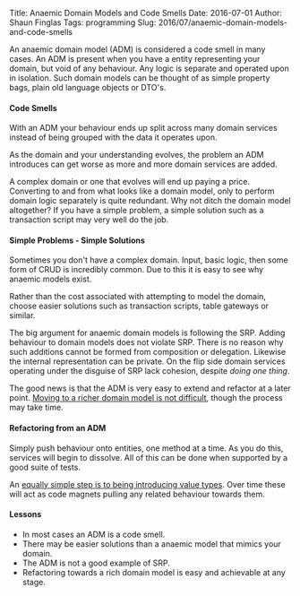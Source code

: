 Title: Anaemic Domain Models and Code Smells
Date: 2016-07-01
Author: Shaun Finglas
Tags: programming
Slug: 2016/07/anaemic-domain-models-and-code-smells

An anaemic domain model (ADM) is considered a code smell in many cases.
An ADM is present when you have a entity representing your domain, but
void of any behaviour. Any logic is separate and operated upon in
isolation. Such domain models can be thought of as simple property bags,
plain old language objects or DTO's.

#### Code Smells

With an ADM your behaviour ends up split across many domain services
instead of being grouped with the data it operates upon.

As the domain and your understanding evolves, the problem an ADM
introduces can get worse as more and more domain services are added.

A complex domain or one that evolves will end up paying a price.
Converting to and from what looks like a domain model, only to perform
domain logic separately is quite redundant. Why not ditch the domain
model altogether? If you have a simple problem, a simple solution such
as a transaction script may very well do the job.

#### Simple Problems - Simple Solutions

Sometimes you don't have a complex domain. Input, basic logic, then some
form of CRUD is incredibly common. Due to this it is easy to see why
anaemic models exist.

Rather than the cost associated with attempting to model the domain,
choose easier solutions such as transaction scripts, table gateways or
similar.

The big argument for anaemic domain models is following the SRP. Adding
behaviour to domain models does not violate SRP. There is no reason why
such additions cannot be formed from composition or delegation. Likewise
the internal representation can be private. On the flip side domain
services operating under the disguise of SRP lack cohesion, despite
*doing one thing*.

The good news is that the ADM is very easy to extend and refactor at a
later point. [Moving to a richer domain model is not
difficult](https://vimeo.com/43598193), though the process may take
time.

#### Refactoring from an ADM

Simply push behaviour onto entities, one method at a time. As you do
this, services will begin to dissolve. All of this can be done when
supported by a good suite of tests.

An [equally simple step is to being introducing value
types](http://blog.shaunfinglas.co.uk/2015/02/value-object-refactoring.html).
Over time these will act as code magnets pulling any related behaviour
towards them.

#### Lessons

-   In most cases an ADM is a code smell.
-   There may be easier solutions than a anaemic model that mimics your
    domain.
-   The ADM is not a good example of SRP.
-   Refactoring towards a rich domain model is easy and achievable at
    any stage.
